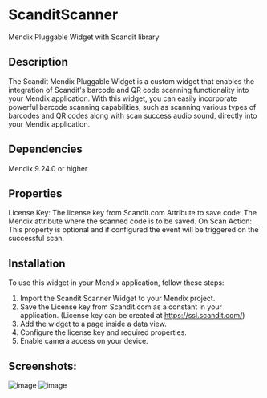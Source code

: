 # ScanditScanner
 Mendix Pluggable Widget with Scandit library

## Description
The Scandit Mendix Pluggable Widget is a custom widget that enables the integration of Scandit's barcode and QR code scanning functionality into your Mendix application. With this widget, you can easily incorporate powerful barcode scanning capabilities, such as scanning various types of barcodes and QR codes along with scan success audio sound, directly into your Mendix application.

## Dependencies
Mendix 9.24.0 or higher

## Properties
License Key: The license key from Scandit.com
Attribute to save code: The Mendix attribute where the scanned code is to be saved.
On Scan Action: This property is optional and if configured the event will be triggered on the successful scan.

## Installation
To use this widget in your Mendix application, follow these steps: 
1.	Import the Scandit Scanner Widget to your Mendix project.
2.	Save the License key from Scandit.com as a constant in your application. (License key can be created at https://ssl.scandit.com/)
3.	Add the widget to a page inside a data view.
4.	Configure the license key and required properties.
5.	Enable camera access on your device.

## Screenshots:
![image](https://github.com/ananthiatthimuthu/ScanditScanner/assets/46309709/0bf202bb-fb9d-4372-9635-4e8485152004)
![image](https://github.com/ananthiatthimuthu/ScanditScanner/assets/46309709/d0e7bd62-6d86-4635-946c-3caf8fdc9c45)


